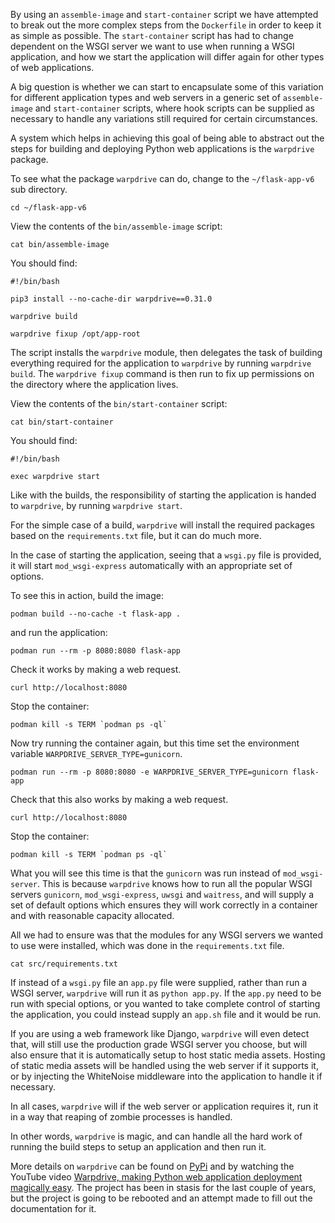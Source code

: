 By using an `assemble-image` and `start-container` script we have attempted to break out the more complex steps from the `Dockerfile` in order to keep it as simple as possible. The `start-container` script has had to change dependent on the WSGI server we want to use when running a WSGI application, and how we start the application will differ again for other types of web applications.

A big question is whether we can start to encapsulate some of this variation for different application types and web servers in a generic set of `assemble-image` and `start-container` scripts, where hook scripts can be supplied as necessary to handle any variations still required for certain circumstances.

A system which helps in achieving this goal of being able to abstract out the steps for building and deploying Python web applications is the `warpdrive` package.

To see what the package `warpdrive` can do, change to the `~/flask-app-v6` sub directory.

```execute
cd ~/flask-app-v6
```

View the contents of the `bin/assemble-image` script:

```execute
cat bin/assemble-image
```

You should find:

```
#!/bin/bash

pip3 install --no-cache-dir warpdrive==0.31.0

warpdrive build

warpdrive fixup /opt/app-root
```

The script installs the `warpdrive` module, then delegates the task of building everything required for the application to `warpdrive` by running `warpdrive build`. The `warpdrive fixup` command is then run to fix up permissions on the directory where the application lives.

View the contents of the `bin/start-container` script:

```execute
cat bin/start-container
```

You should find:

```
#!/bin/bash

exec warpdrive start
```

Like with the builds, the responsibility of starting the application is handed to `warpdrive`, by running `warpdrive start`.

For the simple case of a build, `warpdrive` will install the required packages based on the `requirements.txt` file, but it can do much more.

In the case of starting the application, seeing that a `wsgi.py` file is provided, it will start `mod_wsgi-express` automatically with an appropriate set of options.

To see this in action, build the image:

```execute
podman build --no-cache -t flask-app .
```

and run the application:

```execute
podman run --rm -p 8080:8080 flask-app
```

Check it works by making a web request.

```execute-2
curl http://localhost:8080
```

Stop the container:

```execute-2
podman kill -s TERM `podman ps -ql`
```

Now try running the container again, but this time set the environment variable `WARPDRIVE_SERVER_TYPE=gunicorn`.

```execute
podman run --rm -p 8080:8080 -e WARPDRIVE_SERVER_TYPE=gunicorn flask-app
```

Check that this also works by making a web request.

```execute-2
curl http://localhost:8080
```

Stop the container:

```execute-2
podman kill -s TERM `podman ps -ql`
```

What you will see this time is that the `gunicorn` was run instead of `mod_wsgi-server`. This is because `warpdrive` knows how to run all the popular WSGI servers `gunicorn`, `mod_wsgi-express`, `uwsgi` and `waitress`, and will supply a set of default options which ensures they will work correctly in a container and with reasonable capacity allocated.

All we had to ensure was that the modules for any WSGI servers we wanted to use were installed, which was done in the `requirements.txt` file.

```execute
cat src/requirements.txt
```

If instead of a `wsgi.py` file an `app.py` file were supplied, rather than run a WSGI server, `warpdrive` will run it as `python app.py`. If the `app.py` need to be run with special options, or you wanted to take complete control of starting the application, you could instead supply an `app.sh` file and it would be run.

If you are using a web framework like Django, `warpdrive` will even detect that, will still use the production grade WSGI server you choose, but will also ensure that it is automatically setup to host static media assets. Hosting of static media assets will be handled using the web server if it supports it, or by injecting the WhiteNoise middleware into the application to handle it if necessary.

In all cases, `warpdrive` will if the web server or application requires it, run it in a way that reaping of zombie processes is handled.

In other words, `warpdrive` is magic, and can handle all the hard work of running the build steps to setup an application and then run it.

More details on `warpdrive` can be found on [PyPi](https://pypi.org/project/warpdrive/) and by watching the YouTube video [Warpdrive, making Python web application deployment magically easy](https://www.youtube.com/watch?v=y_vwvqgRZK0). The project has been in stasis for the last couple of years, but the project is going to be rebooted and an attempt made to fill out the documentation for it.
